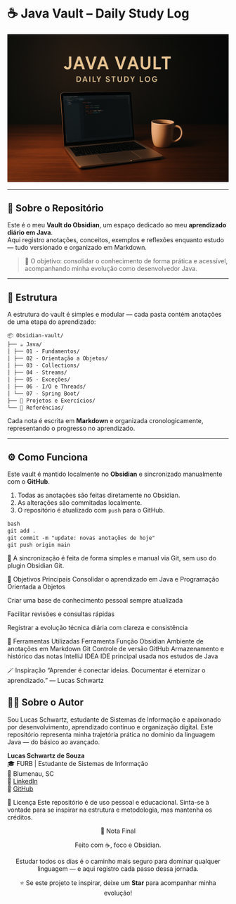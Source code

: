 # ☕ Java Vault – Daily Study Log

![Banner](https://raw.githubusercontent.com/SchwartzLucas/Obsidian-vault/main/assets/banner.png)

---

## 🧠 Sobre o Repositório

Este é o meu **Vault do Obsidian**, um espaço dedicado ao meu **aprendizado diário em Java**.  
Aqui registro anotações, conceitos, exemplos e reflexões enquanto estudo — tudo versionado e organizado em Markdown.  

> 🎯 O objetivo: consolidar o conhecimento de forma prática e acessível, acompanhando minha evolução como desenvolvedor Java.

---

## 📂 Estrutura

A estrutura do vault é simples e modular — cada pasta contém anotações de uma etapa do aprendizado:
```
📦 Obsidian-vault/
├── ☕ Java/
│ ├── 01 - Fundamentos/
│ ├── 02 - Orientação a Objetos/
│ ├── 03 - Collections/
│ ├── 04 - Streams/
│ ├── 05 - Exceções/
│ ├── 06 - I/O e Threads/
│ └── 07 - Spring Boot/
├── 🧩 Projetos e Exercícios/
└── 📘 Referências/
```

Cada nota é escrita em **Markdown** e organizada cronologicamente, representando o progresso no aprendizado.

---

## ⚙️ Como Funciona

Este vault é mantido localmente no **Obsidian** e sincronizado manualmente com o **GitHub**.

1. Todas as anotações são feitas diretamente no Obsidian.  
2. As alterações são commitadas localmente.  
3. O repositório é atualizado com `push` para o GitHub.

```
bash
git add .
git commit -m "update: novas anotações de hoje"
git push origin main

```
🔄 A sincronização é feita de forma simples e manual via Git, sem uso do plugin Obsidian Git.

🧭 Objetivos Principais
Consolidar o aprendizado em Java e Programação Orientada a Objetos

Criar uma base de conhecimento pessoal sempre atualizada

Facilitar revisões e consultas rápidas

Registrar a evolução técnica diária com clareza e consistência

🧩 Ferramentas Utilizadas
Ferramenta	Função
Obsidian	Ambiente de anotações em Markdown
Git	Controle de versão
GitHub	Armazenamento e histórico das notas
IntelliJ IDEA	IDE principal usada nos estudos de Java

🪄 Inspiração
“Aprender é conectar ideias.
Documentar é eternizar o aprendizado.”
— Lucas Schwartz

## 👨‍💻 Sobre o Autor
Sou Lucas Schwartz, estudante de Sistemas de Informação e apaixonado por desenvolvimento, aprendizado contínuo e organização digital.
Este repositório representa minha trajetória prática no domínio da linguagem Java — do básico ao avançado.

**Lucas Schwartz de Souza**  
🎓 FURB | Estudante de Sistemas de Informação  
📍 Blumenau, SC  
🔗 [LinkedIn](https://www.linkedin.com/in/lucas-schwartz-souza)  
🐙 [GitHub](https://www.github.com/SchwartzLucas)

📜 Licença
Este repositório é de uso pessoal e educacional.
Sinta-se à vontade para se inspirar na estrutura e metodologia, mas mantenha os créditos.

<p align="center"> 💭 Nota Final </p>
<p align="center"> Feito com ☕, foco e Obsidian. </p>
<p align="center"> Estudar todos os dias é o caminho mais seguro para dominar qualquer linguagem — e aqui registro cada passo dessa jornada.</p>

<p align="center">⭐ Se este projeto te inspirar, deixe um <b>Star</b> para acompanhar minha evolução!</p>
